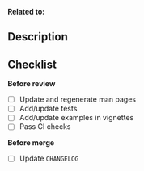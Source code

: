 <!--
Improve the heading of your PR by adding an emoji, e.g.:

- ✨ New feature
- 🐛 Bug fix
- 🚸 UX

To add emojis to all your commits, use [gitmoji](https://gitmoji.dev/).

1. Install with:

npm i -g gitmoji-cli

OR

brew install gitmoji

2. Install the gitmoji git hook

gitmoji -i
-->

**Related to:** <!-- Add links to related issues etc. here -->

## Description

<!-- Briefly describe what this PR does. Use dot points or a check list if needed -->

## Checklist

**Before review**

- [ ] Update and regenerate man pages
- [ ] Add/update tests
- [ ] Add/update examples in vignettes
- [ ] Pass CI checks

**Before merge**

- [ ] Update `CHANGELOG`
